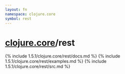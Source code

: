 ```yaml
---
layout: fn
namespace: clojure.core
symbol: rest
---
```


# [clojure.core](../)/rest

{% include 1.5.1/clojure.core/rest/docs.md %}
{% include 1.5.1/clojure.core/rest/examples.md %}
{% include 1.5.1/clojure.core/rest/src.md %}

